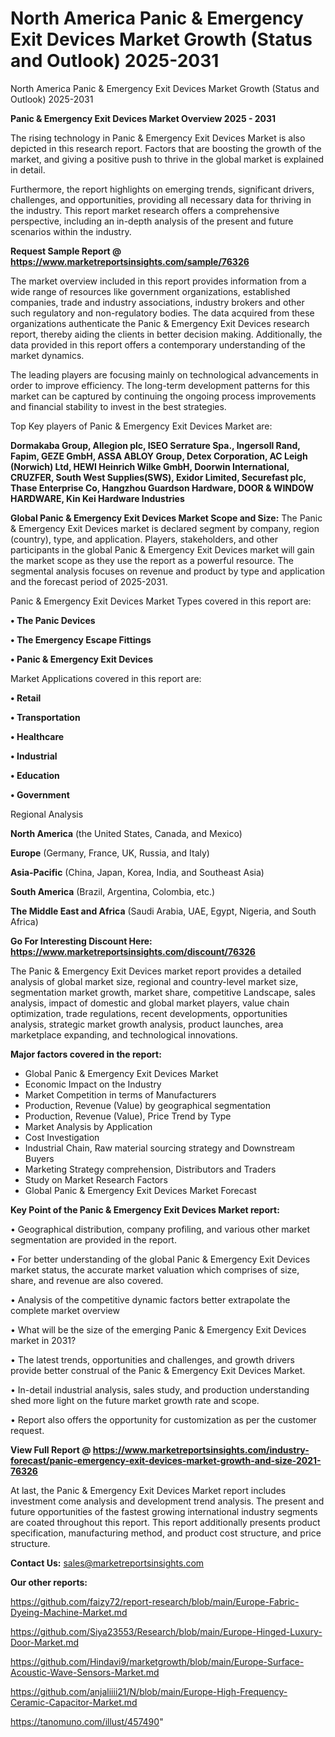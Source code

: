 # North America Panic & Emergency Exit Devices Market Growth (Status and Outlook) 2025-2031
North America Panic & Emergency Exit Devices Market Growth (Status and Outlook) 2025-2031

<Strong> Panic & Emergency Exit Devices Market Overview 2025 - 2031</strong>

The rising technology in Panic & Emergency Exit Devices Market is also depicted in this research report. Factors that are boosting the growth of the market, and giving a positive push to thrive in the global market is explained in detail.

Furthermore, the report highlights on emerging trends, significant drivers, challenges, and opportunities, providing all necessary data for thriving in the industry. This report market research offers a comprehensive perspective, including an in-depth analysis of the present and future scenarios within the industry.

<strong>Request Sample Report @ <a href=https://www.marketreportsinsights.com/sample/76326>https://www.marketreportsinsights.com/sample/76326</a></strong>

The market overview included in this report provides information from a wide range of resources like government organizations, established companies, trade and industry associations, industry brokers and other such regulatory and non-regulatory bodies. The data acquired from these organizations authenticate the Panic & Emergency Exit Devices research report, thereby aiding the clients in better decision making. Additionally, the data provided in this report offers a contemporary understanding of the market dynamics.

The leading players are focusing mainly on technological advancements in order to improve efficiency. The long-term development patterns for this market can be captured by continuing the ongoing process improvements and financial stability to invest in the best strategies.

Top Key players of Panic & Emergency Exit Devices Market are:

<strong>Dormakaba Group, Allegion plc, ISEO Serrature Spa., Ingersoll Rand, Fapim, GEZE GmbH, ASSA ABLOY Group, Detex Corporation, AC Leigh (Norwich) Ltd, HEWI Heinrich Wilke GmbH, Doorwin International, CRUZFER, South West Supplies(SWS), Exidor Limited, Securefast plc, Thase Enterprise Co, Hangzhou Guardson Hardware, DOOR & WINDOW HARDWARE, Kin Kei Hardware Industries</strong>

<strong><b>Global Panic & Emergency Exit Devices Market Scope and Size:</b></strong>
The Panic & Emergency Exit Devices market is declared segment by company, region (country), type, and application. Players, stakeholders, and other participants in the global Panic & Emergency Exit Devices market will gain the market scope as they use the report as a powerful resource. The segmental analysis focuses on revenue and product by type and application and the forecast period of 2025-2031.

Panic & Emergency Exit Devices Market Types covered in this report are:

<strong>• The Panic Devices

• The Emergency Escape Fittings

• Panic & Emergency Exit Devices</strong>

Market Applications covered in this report are:

<strong>• Retail

• Transportation

• Healthcare

• Industrial

• Education

• Government</strong> 

Regional Analysis

<strong>North America</strong> (the United States, Canada, and Mexico)

<strong>Europe</strong> (Germany, France, UK, Russia, and Italy)

<strong>Asia-Pacific</strong> (China, Japan, Korea, India, and Southeast Asia)

<strong>South America</strong> (Brazil, Argentina, Colombia, etc.)

<strong>The Middle East and Africa</strong> (Saudi Arabia, UAE, Egypt, Nigeria, and South Africa)

<strong>Go For Interesting Discount Here: <a href=https://www.marketreportsinsights.com/discount/76326>https://www.marketreportsinsights.com/discount/76326</a></strong>

The Panic & Emergency Exit Devices market report provides a detailed analysis of global market size, regional and country-level market size, segmentation market growth, market share, competitive Landscape, sales analysis, impact of domestic and global market players, value chain optimization, trade regulations, recent developments, opportunities analysis, strategic market growth analysis, product launches, area marketplace expanding, and technological innovations.

<strong><b>Major factors covered in the report:</b></strong>
<ul>
  <li>Global Panic & Emergency Exit Devices Market </li>
  <li>Economic Impact on the Industry</li>
  <li>Market Competition in terms of Manufacturers</li>
  <li>Production, Revenue (Value) by geographical segmentation</li>
  <li>Production, Revenue (Value), Price Trend by Type</li>
  <li>Market Analysis by Application</li>
  <li>Cost Investigation</li>
  <li>Industrial Chain, Raw material sourcing strategy and Downstream Buyers</li>
  <li>Marketing Strategy comprehension, Distributors and Traders</li>
  <li>Study on Market Research Factors</li>
  <li>Global Panic & Emergency Exit Devices Market Forecast</li>
</ul>

<strong><b>Key Point of the Panic & Emergency Exit Devices Market report:</b></strong>

• Geographical distribution, company profiling, and various other market segmentation are provided in the report.

• For better understanding of the global Panic & Emergency Exit Devices market status, the accurate market valuation which comprises of size, share, and revenue are also covered.

• Analysis of the competitive dynamic factors better extrapolate the complete market overview

• What will be the size of the emerging Panic & Emergency Exit Devices market in 2031?

• The latest trends, opportunities and challenges, and growth drivers provide better construal of the Panic & Emergency Exit Devices Market.

• In-detail industrial analysis, sales study, and production understanding shed more light on the future market growth rate and scope.

• Report also offers the opportunity for customization as per the customer request.

<strong><b>View Full Report @ <a href=https://www.marketreportsinsights.com/industry-forecast/panic-emergency-exit-devices-market-growth-and-size-2021-76326>https://www.marketreportsinsights.com/industry-forecast/panic-emergency-exit-devices-market-growth-and-size-2021-76326</a></b></strong>


At last, the Panic & Emergency Exit Devices Market report includes investment come analysis and development trend analysis. The present and future opportunities of the fastest growing international industry segments are coated throughout this report. This report additionally presents product specification, manufacturing method, and product cost structure, and price structure.

<strong>Contact Us:</strong>
sales@marketreportsinsights.com

<strong>Our other reports:</strong>

<a href=https://github.com/faizy72/report-research/blob/main/Europe-Fabric-Dyeing-Machine-Market.md>https://github.com/faizy72/report-research/blob/main/Europe-Fabric-Dyeing-Machine-Market.md</a>

<a href=https://github.com/Siya23553/Research/blob/main/Europe-Hinged-Luxury-Door-Market.md>https://github.com/Siya23553/Research/blob/main/Europe-Hinged-Luxury-Door-Market.md</a>

<a href=https://github.com/Hindavi9/marketgrowth/blob/main/Europe-Surface-Acoustic-Wave-Sensors-Market.md>https://github.com/Hindavi9/marketgrowth/blob/main/Europe-Surface-Acoustic-Wave-Sensors-Market.md</a>

<a href=https://github.com/anjaliiii21/N/blob/main/Europe-High-Frequency-Ceramic-Capacitor-Market.md>https://github.com/anjaliiii21/N/blob/main/Europe-High-Frequency-Ceramic-Capacitor-Market.md</a>

<a href=https://tanomuno.com/illust/457490>https://tanomuno.com/illust/457490</a>"
